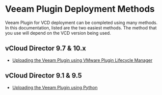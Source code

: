 # Veeam Plugin Deployment Methods

Veeam Plugin for VCD deployment can be completed using many methods. In this documentation, listed are the two easiest methods. The method that you use will depend on the VCD version being used.

## vCloud Director 9.7 & 10.x

* [Uploading the Veeam Plugin using VMware Plugin Lifecycle Manager](plugin-deploy-plugin-manager.md)

## vCloud Director 9.1 & 9.5

* [Uploading the Veeam Plugin using Python](plugin-deploy-python.md)
